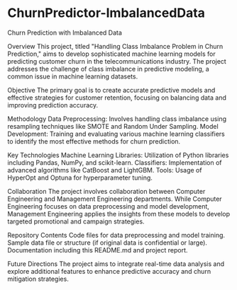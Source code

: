 # ChurnPredictor-ImbalancedData

Churn Prediction with Imbalanced Data

Overview
This project, titled "Handling Class Imbalance Problem in Churn Prediction," aims to develop sophisticated machine learning models for predicting customer churn in the telecommunications industry. The project addresses the challenge of class imbalance in predictive modeling, a common issue in machine learning datasets.

Objective
The primary goal is to create accurate predictive models and effective strategies for customer retention, focusing on balancing data and improving prediction accuracy.

Methodology
Data Preprocessing: Involves handling class imbalance using resampling techniques like SMOTE and Random Under Sampling.
Model Development: Training and evaluating various machine learning classifiers to identify the most effective methods for churn prediction.

Key Technologies
Machine Learning Libraries: Utilization of Python libraries including Pandas, NumPy, and scikit-learn.
Classifiers: Implementation of advanced algorithms like CatBoost and LightGBM.
Tools: Usage of HyperOpt and Optuna for hyperparameter tuning.

Collaboration
The project involves collaboration between Computer Engineering and Management Engineering departments. While Computer Engineering focuses on data preprocessing and model development, Management Engineering applies the insights from these models to develop targeted promotional and campaign strategies.

Repository Contents
Code files for data preprocessing and model training.
Sample data file or structure (if original data is confidential or large).
Documentation including this README.md and project report.

Future Directions
The project aims to integrate real-time data analysis and explore additional features to enhance predictive accuracy and churn mitigation strategies.
